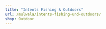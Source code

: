 ```yaml
---
title: "Intents Fishing & Outdoors"
url: /mulwala/intents-fishing-und-outdoors/
shop: Outdoor
---
```

